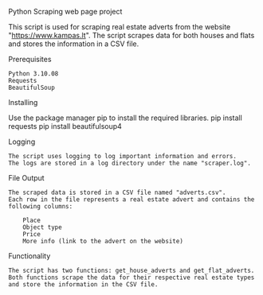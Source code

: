 Python Scraping web page project

This script is used for scraping real estate adverts from the website "https://www.kampas.lt". 
The script scrapes data for both houses and flats and stores the information in a CSV file.

Prerequisites

    Python 3.10.08
    Requests
    BeautifulSoup


Installing

Use the package manager pip to install the required libraries.
    pip install requests
    pip install beautifulsoup4

Logging

    The script uses logging to log important information and errors. 
    The logs are stored in a log directory under the name "scraper.log".

File Output

    The scraped data is stored in a CSV file named "adverts.csv". 
    Each row in the file represents a real estate advert and contains the following columns:

        Place
        Object type
        Price
        More info (link to the advert on the website)

Functionality

    The script has two functions: get_house_adverts and get_flat_adverts. 
    Both functions scrape the data for their respective real estate types and store the information in the CSV file.
